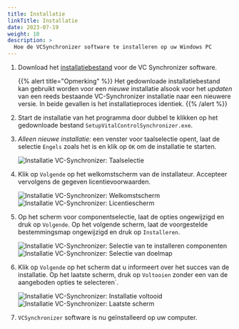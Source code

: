 ```yaml
---
title: Installatie
linkTitle: Installatie
date: 2023-07-19
weight: 10
description: >
  Hoe de VCSynchronizer software te installeren op uw Windows PC
---
```

1. Download het [installatiebestand](/download/SetupVitalControlSynchronizer.exe) voor de VC Synchronizer software.

   {{% alert title="Opmerking" %}}
  Het gedownloade installatiebestand kan gebruikt worden voor een *nieuwe* installatie alsook voor het *updaten* van een reeds bestaande VC-Synchronizer installatie naar een nieuwere versie. In beide gevallen is het installatieproces identiek.
   {{% /alert %}}

2. Start de installatie van het programma door dubbel te klikken op het gedownloade bestand `SetupVitalControlSynchronizer.exe`.

3. *Alleen nieuwe installatie:* een venster voor taalselectie opent, laat de selectie `Engels` zoals het is en klik op `OK` om de installatie te starten.

   ![Installatie VC-Synchronizer: Taalselectie](../images/installation/lang-select.png "Taalselectie")

4. Klik op `Volgende` op het welkomstscherm van de installateur. Accepteer vervolgens de gegeven licentievoorwaarden.

   ![Installatie VC-Synchronizer: Welkomstscherm](../images/installation/welcome.png "Welkomstscherm") ![Installatie VC-Synchronizer: Licentiescherm](../images/installation/license.png "Licentiescherm")

5. Op het scherm voor componentselectie, laat de opties ongewijzigd en druk op `Volgende`. Op het volgende scherm, laat de voorgestelde bestemmingsmap ongewijzigd en druk op `Installeren`.

   ![Installatie VC-Synchronizer: Selectie van te installeren componenten](../images/installation/components.png "Selectie van componenten") ![Installatie VC-Synchronizer: Selectie van doelmap](../images/installation/install-dir.png "Selectie van doelmap")

6. Klik op `Volgende` op het scherm dat u informeert over het succes van de installatie. Op het laatste scherm, druk op `Voltooien` zonder een van de aangeboden opties te selecteren`.

   ![Installatie VC-Synchronizer: Installatie voltooid](../images/installation/completed.png "Installatie voltooid") ![Installatie VC-Synchronizer: Laatste scherm](../images/installation/finish.png "Installatie geslaagd")

7. `VCSynchronizer` software is nu geïnstalleerd op uw computer.
